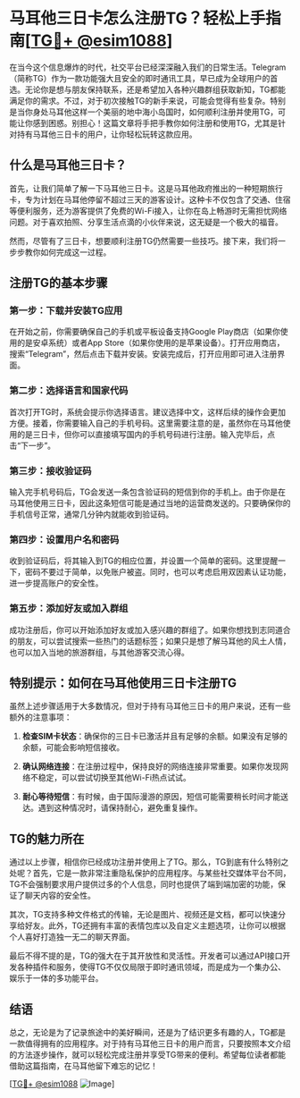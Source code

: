# 马耳他三日卡怎么注册TG？轻松上手指南[[TG💪+ @esim1088](https://t.me/s/esim1088)]

在当今这个信息爆炸的时代，社交平台已经深深融入我们的日常生活。Telegram（简称TG）作为一款功能强大且安全的即时通讯工具，早已成为全球用户的首选。无论你是想与朋友保持联系，还是希望加入各种兴趣群组获取新知，TG都能满足你的需求。不过，对于初次接触TG的新手来说，可能会觉得有些复杂。特别是当你身处马耳他这样一个美丽的地中海小岛国时，如何顺利注册并使用TG，可能让你感到困惑。别担心！这篇文章将手把手教你如何注册和使用TG，尤其是针对持有马耳他三日卡的用户，让你轻松玩转这款应用。

## 什么是马耳他三日卡？

首先，让我们简单了解一下马耳他三日卡。这是马耳他政府推出的一种短期旅行卡，专为计划在马耳他停留不超过三天的游客设计。这种卡不仅包含了交通、住宿等便利服务，还为游客提供了免费的Wi-Fi接入，让你在岛上畅游时无需担忧网络问题。对于喜欢拍照、分享生活点滴的小伙伴来说，这无疑是一个极大的福音。

然而，尽管有了三日卡，想要顺利注册TG仍然需要一些技巧。接下来，我们将一步步教你如何完成这一过程。

## 注册TG的基本步骤

### 第一步：下载并安装TG应用

在开始之前，你需要确保自己的手机或平板设备支持Google Play商店（如果你使用的是安卓系统）或者App Store（如果你使用的是苹果设备）。打开应用商店，搜索“Telegram”，然后点击下载并安装。安装完成后，打开应用即可进入注册界面。

### 第二步：选择语言和国家代码

首次打开TG时，系统会提示你选择语言。建议选择中文，这样后续的操作会更加方便。接着，你需要输入自己的手机号码。这里需要注意的是，虽然你在马耳他使用的是三日卡，但你可以直接填写国内的手机号码进行注册。输入完毕后，点击“下一步”。

### 第三步：接收验证码

输入完手机号码后，TG会发送一条包含验证码的短信到你的手机上。由于你是在马耳他使用三日卡，因此这条短信可能是通过当地的运营商发送的。只要确保你的手机信号正常，通常几分钟内就能收到验证码。

### 第四步：设置用户名和密码

收到验证码后，将其输入到TG的相应位置，并设置一个简单的密码。这里提醒一下，密码不要过于简单，以免账户被盗。同时，也可以考虑启用双因素认证功能，进一步提高账户的安全性。

### 第五步：添加好友或加入群组

成功注册后，你可以开始添加好友或加入感兴趣的群组了。如果你想找到志同道合的朋友，可以尝试搜索一些热门的话题标签；如果只是想了解马耳他的风土人情，也可以加入当地的旅游群组，与其他游客交流心得。

## 特别提示：如何在马耳他使用三日卡注册TG

虽然上述步骤适用于大多数情况，但对于持有马耳他三日卡的用户来说，还有一些额外的注意事项：

1. **检查SIM卡状态**：确保你的三日卡已激活并且有足够的余额。如果没有足够的余额，可能会影响短信接收。
   
2. **确认网络连接**：在注册过程中，保持良好的网络连接非常重要。如果你发现网络不稳定，可以尝试切换至其他Wi-Fi热点试试。

3. **耐心等待短信**：有时候，由于国际漫游的原因，短信可能需要稍长时间才能送达。遇到这种情况时，请保持耐心，避免重复操作。

## TG的魅力所在

通过以上步骤，相信你已经成功注册并使用上了TG。那么，TG到底有什么特别之处呢？首先，它是一款非常注重隐私保护的应用程序。与某些社交媒体平台不同，TG不会强制要求用户提供过多的个人信息，同时也提供了端到端加密的功能，保证了聊天内容的安全性。

其次，TG支持多种文件格式的传输，无论是图片、视频还是文档，都可以快速分享给好友。此外，TG还拥有丰富的表情包库以及自定义主题选项，让你可以根据个人喜好打造独一无二的聊天界面。

最后不得不提的是，TG的强大在于其开放性和灵活性。开发者可以通过API接口开发各种插件和服务，使得TG不仅仅局限于即时通讯领域，而是成为一个集办公、娱乐于一体的多功能平台。

## 结语

总之，无论是为了记录旅途中的美好瞬间，还是为了结识更多有趣的人，TG都是一款值得拥有的应用程序。对于持有马耳他三日卡的用户而言，只要按照本文介绍的方法逐步操作，就可以轻松完成注册并享受TG带来的便利。希望每位读者都能借助这篇指南，在马耳他留下难忘的记忆！

[[TG💪+ @esim1088](https://t.me/s/esim1088) ![Image](https://i.postimg.cc/4NQfJmqS/Snipaste-2025-05-13-00-14-12.png)]